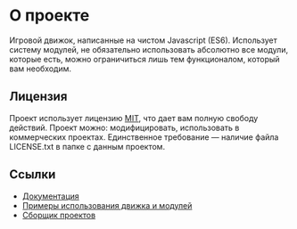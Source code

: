 # О проекте
Игровой движок, написанные на чистом Javascript (ES6). Использует систему модулей, не обязательно использовать абсолютно все модули, которые есть, можно ограничиться лишь тем функционалом, который вам необходим.

## Лицензия
Проект использует лицензию [MIT](./LICENSE.txt), что дает вам полную свободу действий. Проект можно: модифицировать, использовать в коммерческих проектах. Единственное требование — наличие файла LICENSE.txt в папке с данным проектом.

## Ссылки
* [Документация](https://42eng.wmgcat.net/wiki)
* [Примеры использования движка и модулей](./examples)
* [Сборщик проектов](https://github.com/wmgcat/builder)